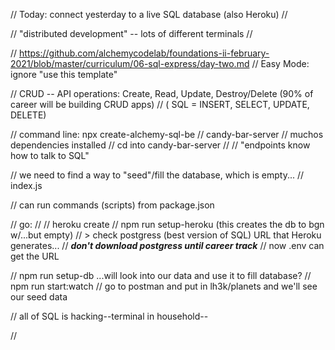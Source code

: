 // Today: connect yesterday to a live SQL database (also Heroku)
//

// "distributed development" -- lots of different terminals
// 

// https://github.com/alchemycodelab/foundations-ii-february-2021/blob/master/curriculum/06-sql-express/day-two.md
// Easy Mode: ignore "use this template"

// CRUD -- API operations: Create, Read, Update, Destroy/Delete (90% of career will be building CRUD apps)
// ( SQL = INSERT, SELECT, UPDATE, DELETE)

// command line: npx create-alchemy-sql-be
// candy-bar-server
// muchos dependencies installed
// cd into candy-bar-server
//
// "endpoints know how to talk to SQL"

// we need to find a way to "seed"/fill the database, which is empty...
// index.js

// can run commands (scripts) from package.json

// go:
// <files>
// heroku create
// npm run setup-heroku  (this creates the db to bgn w/...but empty)
// > check postgress (best version of SQL) URL that Heroku generates...
// ***don't download postgress until career track***
// now .env can get the URL

// npm run setup-db  ...will look into our data and use it to fill database?
// npm run start:watch
// go to postman and put in lh3k/planets and we'll see our seed data

// all of SQL is hacking--terminal in household--

// 